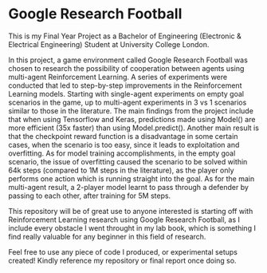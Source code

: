 # Google Research Football
This is my Final Year Project as a Bachelor of Engineering (Electronic & Electrical Engineering) Student at University College London.

In this project, a game environment called Google Research Football was chosen to research the possibility of
cooperation between agents using multi-agent Reinforcement Learning. A series of experiments were conducted
that led to step-by-step improvements in the Reinforcement Learning models. Starting with single-agent
experiments on empty goal scenarios in the game, up to multi-agent experiments in 3 vs 1 scenarios similar to those
in the literature. The main findings from the project include that when using Tensorflow and Keras, predictions made
using Model() are more efficient (35x faster) than using Model.predict(). Another main result is that the checkpoint
reward function is a disadvantage in some certain cases, when the scenario is too easy, since it leads to exploitation
and overfitting. As for model training accomplishments, in the empty goal scenario, the issue of overfitting caused
the scenario to be solved within 64k steps (compared to 1M steps in the literature), as the player only performs one
action which is running straight into the goal. As for the main multi-agent result, a 2-player model learnt to pass
through a defender by passing to each other, after training for 5M steps.

This repository will be of great use to anyone interested is starting off with Reinforcement Learning research using Google Research Football, as I include every obstacle I went throught in my lab book, which is something I find really valuable for any beginner in this field of research.


Feel free to use any piece of code I produced, or experimental setups created! Kindly reference my repository or final report once doing so.

